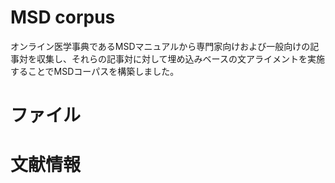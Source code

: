 # MSD corpus
オンライン医学事典であるMSDマニュアルから専門家向けおよび一般向けの記事対を収集し、それらの記事対に対して埋め込みベースの文アライメントを実施することでMSDコーパスを構築しました。

# ファイル

# 文献情報

